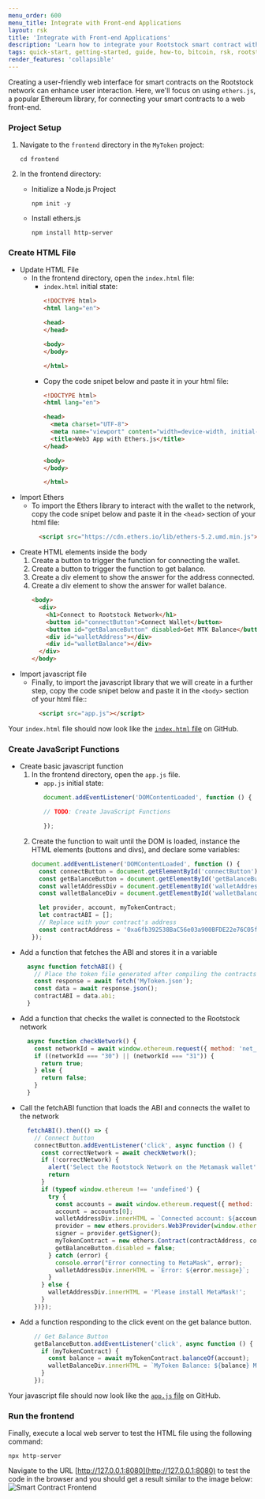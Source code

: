 ```yaml
---
menu_order: 600
menu_title: Integrate with Front-end Applications
layout: rsk
title: 'Integrate with Front-end Applications'
description: 'Learn how to integrate your Rootstock smart contract with front-end applications'
tags: quick-start, getting-started, guide, how-to, bitcoin, rsk, rootstock, blockchain
render_features: 'collapsible'
---
```


Creating a user-friendly web interface for smart contracts on the Rootstock network can enhance user interaction. Here, we'll focus on using `ethers.js`, a popular Ethereum library, for connecting your smart contracts to a web front-end.

### Project Setup

1. Navigate to the `frontend` directory in the `MyToken` project:
    ```shell
    cd frontend
    ```

2. In the frontend directory:
    - Initialize a Node.js Project
      ```shell
      npm init -y
      ```

    - Install ethers.js
      ```shell
      npm install http-server
      ```

### Create HTML File

[](#top "collapsible")
- Update HTML File
    - In the frontend directory, open the `index.html` file:
      - `index.html` initial state:
        ```html
        <!DOCTYPE html>
        <html lang="en">

        <head>
        </head>

        <body>
        </body>

        </html>
        ```
      - Copy the code snipet below and paste it in your html file:
        ```html
        <!DOCTYPE html>
        <html lang="en">

        <head>
          <meta charset="UTF-8">
          <meta name="viewport" content="width=device-width, initial-scale=1.0">
          <title>Web3 App with Ethers.js</title>
        </head>

        <body>
        </body>

        </html>
        ```
- Import Ethers
   - To import the Ethers library to interact with the wallet to the network, copy the code snipet below and paste it in the `<head>` section of your html file:
      ```html
        <script src="https://cdn.ethers.io/lib/ethers-5.2.umd.min.js"></script>
      ```
- Create HTML elements inside the body
  1. Create a button to trigger the function for connecting the wallet.
  2. Create a button to trigger the function to get balance.
  3. Create a div element to show the answer for the address connected.
  4. Create a div element to show the answer for wallet balance.
      ```html
      <body>
        <div>
          <h1>Connect to Rootstock Network</h1>
          <button id="connectButton">Connect Wallet</button>
          <button id="getBalanceButton" disabled>Get MTK Balance</button>
          <div id="walletAddress"></div>
          <div id="walletBalance"></div>
        </div>
      </body>
      ```
- Import javascript file
  - Finally, to import the javascript library that we will create in a further step, copy the code snipet below and paste it in the `<body>` section of your html file::
    ```html
      <script src="app.js"></script>
    ```

Your `index.html` file should now look like the [`index.html` file](https://raw.githubusercontent.com/jesus-iov/rootstock-quick-start-guide/feat/complete/frontend/index.html) on GitHub.

### Create JavaScript Functions

[](#top "collapsible")
- Create basic javascript function
  1. In the frontend directory, open the `app.js` file.
      - `app.js` initial state:
          ```js
          document.addEventListener('DOMContentLoaded', function () {

          // TODO: Create JavaScript Functions

          });
          ```
  2. Create the function to wait until the DOM is loaded, instance the HTML elements (buttons and divs), and declare some variables:
      ```js
      document.addEventListener('DOMContentLoaded', function () {
        const connectButton = document.getElementById('connectButton');
        const getBalanceButton = document.getElementById('getBalanceButton');
        const walletAddressDiv = document.getElementById('walletAddress');
        const walletBalanceDiv = document.getElementById('walletBalance');

        let provider, account, myTokenContract;
        let contractABI = [];
        // Replace with your contract's address
        const contractAddress = '0xa6fb392538BaC56e03a900BFDE22e76C05fb5122';
      });
      ```
- Add a function that fetches the ABI and stores it in a variable
    ```js
      async function fetchABI() {
        // Place the token file generated after compiling the contracts
        const response = await fetch('MyToken.json');
        const data = await response.json();
        contractABI = data.abi;
      }
    ```
- Add a function that checks the wallet is connected to the Rootstock network
    ```js
      async function checkNetwork() {
        const networkId = await window.ethereum.request({ method: 'net_version' });
        if ((networkId === "30") || (networkId === "31")) {
          return true;
        } else {
          return false;
        }
      }
    ```
- Call the fetchABI function that loads the ABI and connects the wallet to the network
    ```js
      fetchABI().then(() => {
        // Connect button
        connectButton.addEventListener('click', async function () {
          const correctNetwork = await checkNetwork();
          if (!correctNetwork) {
            alert('Select the Rootstock Network on the Metamask wallet');
            return
          }
          if (typeof window.ethereum !== 'undefined') {
            try {
              const accounts = await window.ethereum.request({ method: 'eth_requestAccounts' });
              account = accounts[0];
              walletAddressDiv.innerHTML = `Connected account: ${account}`;
              provider = new ethers.providers.Web3Provider(window.ethereum);
              signer = provider.getSigner();
              myTokenContract = new ethers.Contract(contractAddress, contractABI, signer);
              getBalanceButton.disabled = false;
            } catch (error) {
              console.error("Error connecting to MetaMask", error);
              walletAddressDiv.innerHTML = `Error: ${error.message}`;
            }
          } else {
            walletAddressDiv.innerHTML = 'Please install MetaMask!';
          }
        })});
    ```
- Add a function responding to the click event on the get balance button.
    ```js
        // Get Balance Button
        getBalanceButton.addEventListener('click', async function () {
          if (myTokenContract) {
            const balance = await myTokenContract.balanceOf(account);
            walletBalanceDiv.innerHTML = `MyToken Balance: ${balance} MTK`;
          }
        });
    ```

Your javascript file should now look like the [`app.js` file](https://raw.githubusercontent.com/jesus-iov/rootstock-quick-start-guide/feat/complete/frontend/app.js) on GitHub.

### Run the frontend

Finally, execute a local web server to test the HTML file using the following command:
```shell
npx http-server
```

Navigate to the URL [http://127.0.0.1:8080](http://127.0.0.1:8080) to test the code in the browser and you should get a result similar to the image below:
![Smart Contract Frontend](/assets/img/guides/quickstart/hardhat/frontend.png)